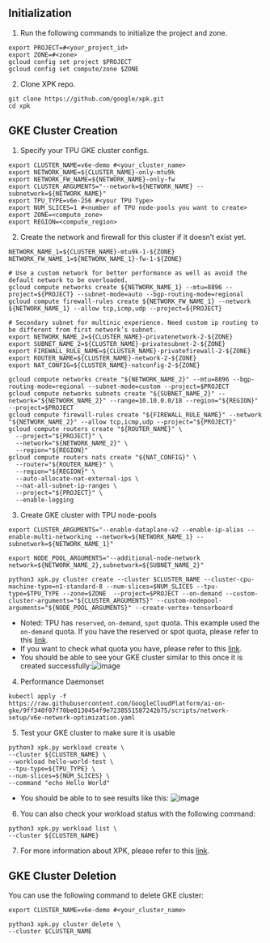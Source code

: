 ## Initialization
1. Run the following commands to initialize the project and zone.
```
export PROJECT=#<your_project_id>
export ZONE=#<zone>
gcloud config set project $PROJECT
gcloud config set compute/zone $ZONE
```

2. Clone XPK repo.
```
git clone https://github.com/google/xpk.git
cd xpk
```

## GKE Cluster Creation 
1. Specify your TPU GKE cluster configs.
```
export CLUSTER_NAME=v6e-demo #<your_cluster_name>
export NETWORK_NAME=${CLUSTER_NAME}-only-mtu9k
export NETWORK_FW_NAME=${NETWORK_NAME}-only-fw
export CLUSTER_ARGUMENTS="--network=${NETWORK_NAME} --subnetwork=${NETWORK_NAME}"
export TPU_TYPE=v6e-256 #<your TPU Type>
export NUM_SLICES=1 #<number of TPU node-pools you want to create>
export ZONE=<compute_zone>
export REGION=<compute_region>
```

2. Create the network and firewall for this cluster if it doesn’t exist yet.
```
NETWORK_NAME_1=${CLUSTER_NAME}-mtu9k-1-${ZONE}
NETWORK_FW_NAME_1=${NETWORK_NAME_1}-fw-1-${ZONE}

# Use a custom network for better performance as well as avoid the default network to be overloaded.
gcloud compute networks create ${NETWORK_NAME_1} --mtu=8896 --project=${PROJECT} --subnet-mode=auto --bgp-routing-mode=regional
gcloud compute firewall-rules create ${NETWORK_FW_NAME_1} --network ${NETWORK_NAME_1} --allow tcp,icmp,udp --project=${PROJECT}

# Secondary subnet for multinic experience. Need custom ip routing to be different from first network’s subnet.
export NETWORK_NAME_2=${CLUSTER_NAME}-privatenetwork-2-${ZONE}
export SUBNET_NAME_2=${CLUSTER_NAME}-privatesubnet-2-${ZONE}
export FIREWALL_RULE_NAME=${CLUSTER_NAME}-privatefirewall-2-${ZONE}
export ROUTER_NAME=${CLUSTER_NAME}-network-2-${ZONE}
export NAT_CONFIG=${CLUSTER_NAME}-natconfig-2-${ZONE}

gcloud compute networks create "${NETWORK_NAME_2}" --mtu=8896 --bgp-routing-mode=regional --subnet-mode=custom --project=$PROJECT
gcloud compute networks subnets create "${SUBNET_NAME_2}" --network="${NETWORK_NAME_2}" --range=10.10.0.0/18 --region="${REGION}" --project=$PROJECT
gcloud compute firewall-rules create "${FIREWALL_RULE_NAME}" --network "${NETWORK_NAME_2}" --allow tcp,icmp,udp --project="${PROJECT}"
gcloud compute routers create "${ROUTER_NAME}" \
  --project="${PROJECT}" \
  --network="${NETWORK_NAME_2}" \
  --region="${REGION}"
gcloud compute routers nats create "${NAT_CONFIG}" \
  --router="${ROUTER_NAME}" \
  --region="${REGION}" \
  --auto-allocate-nat-external-ips \
  --nat-all-subnet-ip-ranges \
  --project="${PROJECT}" \
  --enable-logging
```

3. Create GKE cluster with TPU node-pools
```
export CLUSTER_ARGUMENTS="--enable-dataplane-v2 --enable-ip-alias --enable-multi-networking --network=${NETWORK_NAME_1} --subnetwork=${NETWORK_NAME_1}"

export NODE_POOL_ARGUMENTS="--additional-node-network network=${NETWORK_NAME_2},subnetwork=${SUBNET_NAME_2}"

python3 xpk.py cluster create --cluster $CLUSTER_NAME --cluster-cpu-machine-type=n1-standard-8 --num-slices=$NUM_SLICES --tpu-type=$TPU_TYPE --zone=$ZONE  --project=$PROJECT --on-demand --custom-cluster-arguments="${CLUSTER_ARGUMENTS}" --custom-nodepool-arguments="${NODE_POOL_ARGUMENTS}" --create-vertex-tensorboard
```

  * Noted: TPU has `reserved`, `on-demand`, `spot` quota. This example used the `on-demand` quota. If you have the reserved or spot quota, please refer to this [link](https://github.com/google/xpk?tab=readme-ov-file#cluster-create).
  * If you want to check what quota you have, please refer to this [link](https://cloud.google.com/kubernetes-engine/docs/how-to/tpus#ensure-quota).
  * You should be able to see your GKE cluster similar to this once it is created successfully:![image](https://github.com/user-attachments/assets/60743411-5ee5-4391-bb0e-7ffba4d91c1d)

4. Performance Daemonset 
```
kubectl apply -f https://raw.githubusercontent.com/GoogleCloudPlatform/ai-on-gke/9ff340f07f70be0130454f9e7238551587242b75/scripts/network-setup/v6e-network-optimization.yaml
```

5. Test your GKE cluster to make sure it is usable
```
python3 xpk.py workload create \
--cluster ${CLUSTER_NAME} \
--workload hello-world-test \
--tpu-type=${TPU_TYPE} \
--num-slices=${NUM_SLICES} \
--command "echo Hello World"
```
* You should be able to to see results like this: ![image](https://github.com/user-attachments/assets/c33010a6-e109-411e-8fb5-afb4edb3fa72)

6. You can also check your workload status with the following command:
  ```
python3 xpk.py workload list \
--cluster ${CLUSTER_NAME}
  ```
7. For more information about XPK, please refer to this [link](https://github.com/google/xpk).

## GKE Cluster Deletion
You can use the following command to delete GKE cluster:
```
export CLUSTER_NAME=v6e-demo #<your_cluster_name>

python3 xpk.py cluster delete \
--cluster $CLUSTER_NAME
```